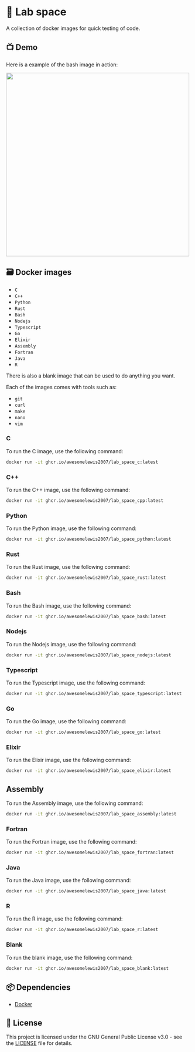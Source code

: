# 🧪 Lab space
A collection of docker images for quick testing of code.

## 📺 Demo
Here is a example of the bash image in action:

<img src="https://raw.githubusercontent.com/awesomelewis2007/lab_space/master/demo.gif" width=500>

## 🗃️ Docker images

- `C`
- `C++`
- `Python`
- `Rust`
- `Bash`
- `Nodejs`
- `Typescript`
- `Go`
- `Elixir`
- `Assembly`
- `Fortran`
- `Java`
- `R`

There is also a blank image that can be used to do anything you want.

Each of the images comes with tools such as:
- `git`
- `curl`
- `make`
- `nano`
- `vim`

### C
To run the C image, use the following command:
```bash
docker run -it ghcr.io/awesomelewis2007/lab_space_c:latest
```

### C++
To run the C++ image, use the following command:
```bash
docker run -it ghcr.io/awesomelewis2007/lab_space_cpp:latest
```

### Python
To run the Python image, use the following command:
```bash
docker run -it ghcr.io/awesomelewis2007/lab_space_python:latest
```

### Rust
To run the Rust image, use the following command:
```bash
docker run -it ghcr.io/awesomelewis2007/lab_space_rust:latest
```

### Bash
To run the Bash image, use the following command:
```bash
docker run -it ghcr.io/awesomelewis2007/lab_space_bash:latest
```

### Nodejs
To run the Nodejs image, use the following command:
```bash
docker run -it ghcr.io/awesomelewis2007/lab_space_nodejs:latest
```

### Typescript
To run the Typescript image, use the following command:
```bash
docker run -it ghcr.io/awesomelewis2007/lab_space_typescript:latest
```

### Go
To run the Go image, use the following command:
```bash
docker run -it ghcr.io/awesomelewis2007/lab_space_go:latest
```

### Elixir
To run the Elixir image, use the following command:
```bash
docker run -it ghcr.io/awesomelewis2007/lab_space_elixir:latest
```

## Assembly
To run the Assembly image, use the following command:
```bash
docker run -it ghcr.io/awesomelewis2007/lab_space_assembly:latest
```

### Fortran
To run the Fortran image, use the following command:
```bash
docker run -it ghcr.io/awesomelewis2007/lab_space_fortran:latest
```

### Java
To run the Java image, use the following command:
```bash
docker run -it ghcr.io/awesomelewis2007/lab_space_java:latest
```

### R
To run the R image, use the following command:
```bash
docker run -it ghcr.io/awesomelewis2007/lab_space_r:latest
```

### Blank
To run the blank image, use the following command:
```bash
docker run -it ghcr.io/awesomelewis2007/lab_space_blank:latest
```

## 📦 Dependencies
- [Docker](https://www.docker.com/)

## 📝 License
This project is licensed under the GNU General Public License v3.0 - see the [LICENSE](LICENSE) file for details.
